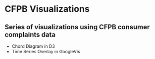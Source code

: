 # CFPB Visualizations

Series of visualizations using CFPB consumer complaints data
---
- Chord Diagram in D3
- Time Series Overlay in GoogleVis
